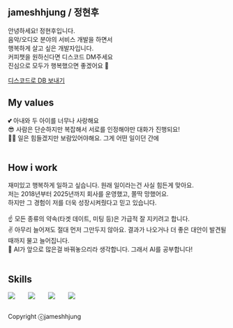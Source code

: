 ## jameshhjung / 정현후
안녕하세요! 정현후입니다.<br> 
음악/오디오 분야의 서비스 개발을 하면서<br>
행복하게 살고 싶은 개발자입니다.<br>
커피챗을 원하신다면 디스코드 DM주세요<br>
진심으로 모두가 행복했으면 좋겠어요 🥰<br>

[디스코드로 DB 보내기](https://discord.com/users/jameshhjung)
<br>

## My values
💕 아내와 두 아이를 너무나 사랑해요<br />
😎 사람은 단순하지만 복잡해서 서로를 인정해야만 대화가 진행되요!<br />
🧑‍💻 일은 힘들겠지만 보람있어야해요. 그게 어떤 일이던 간에<br />
<br />

## How i work
재미있고 행복하게 일하고 싶습니다. 원래 일이라는건 사실 힘든게 맞아요.<br>
저는 2018년부터 2025년까지 회사를 운영했고, 쫄딱 망했어요.<br>
하지만 그 경험이 저를 더욱 성장시켜줬다고 믿고 있습니다.<br>
<br>
☝️ 모든 종류의 약속(타겟 데이트, 미팅 등)은 가급적 잘 지키려고 합니다.<br>
✌️ 아무리 늘어져도 절대 먼저 그만두지 않아요. 결과가 나오거나 더 좋은 대안이 발견될때까지 물고 늘어집니다.<br>
🤟 AI가 앞으로 많은걸 바꿔놓으리라 생각합니다. 그래서 AI를 공부합니다!<br>
<br>

## Skills
<div style="display:flex;gap:30px;flex-wrap:wrap;">
  <img src="https://img.shields.io/badge/python-3776AB?style=for-the-badge&logo=python&logoColor=black">
  <img src="https://img.shields.io/badge/rust-000000?style=for-the-badge&logo=rust&logoColor=white">
  <img src="https://img.shields.io/badge/JUCE-8DC63F?style=for-the-badge&logo=juce&logoColor=white">
  <img src="https://img.shields.io/badge/PyTorch-EE4C2C?style=for-the-badge&logo=juce&logoColor=white">
</div>
<br>

Copyright ⓒjameshhjung